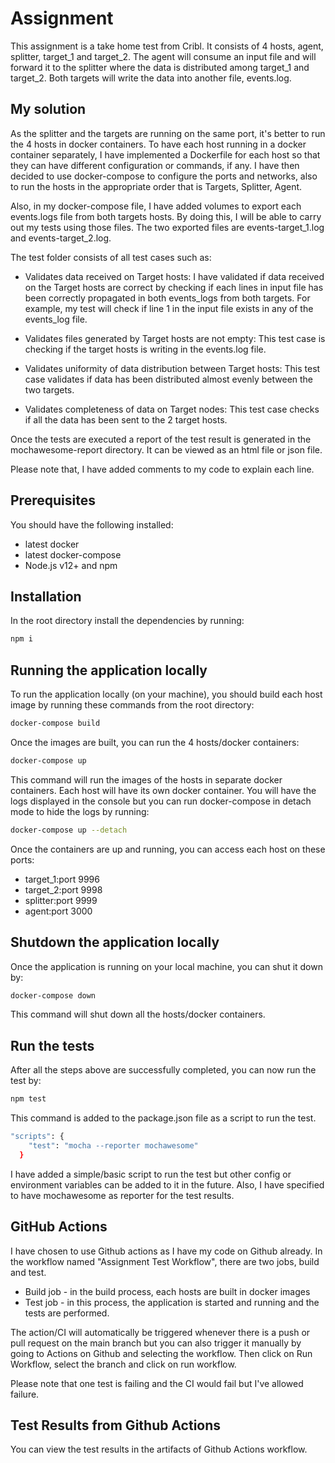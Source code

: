# Assignment

This assignment is a take home test from Cribl. It consists of 4 hosts, agent, splitter, target_1 and target_2.
The agent will consume an input file and will forward it to the splitter where the data is distributed among target_1 and target_2.
Both targets will write the data into another file, events.log.

## My solution
As the splitter and the targets are running on the same port, it's better to run the 4 hosts in docker containers. 
To have each host running in a docker container separately, I have implemented a Dockerfile for each host so that they can have different configuration or commands, if any. I have then decided to use docker-compose to configure the ports and networks, also to run the hosts in the appropriate order that is Targets, Splitter, Agent.

Also, in my docker-compose file, I have added volumes to export each events.logs file from both targets hosts. By doing this, I will be able to carry out my tests using those files. The two exported files are events-target_1.log and events-target_2.log. 

The test folder consists of all test cases such as:
* Validates data received on Target hosts: I have validated if data received on the Target hosts are correct by checking if each lines in input file has been correctly propagated in both events_logs from both targets. For example, my test will check if line 1 in the input file exists in any of the events_log file.

* Validates files generated by Target hosts are not empty: This test case is checking if the target hosts is writing in the events.log file.

* Validates uniformity of data distribution between Target hosts: This test case validates if data has been distributed almost evenly between the two targets.

* Validates completeness of data on Target nodes: This test case checks if all the data has been sent to the 2 target hosts.

Once the tests are executed a report of the test result is generated in the mochawesome-report directory. It can be viewed as an html file or json file.

Please note that, I have added comments to my code to explain each line.

## Prerequisites
You should have the following installed:
* latest docker
* latest docker-compose
* Node.js v12+ and npm

## Installation

In the root directory install the dependencies by running:

```bash
npm i
```

## Running the application locally 
To run the application locally (on your machine), you should build each host image by running these commands from the root directory:

```bash
docker-compose build
```
Once the images are built, you can run the 4 hosts/docker containers:

```bash
docker-compose up
```
This command will run the images of the hosts in separate docker containers. Each host will have its own docker container. You will have the logs displayed in the console but you can run docker-compose in detach mode to hide the logs by running:

```bash
docker-compose up --detach
```
Once the containers are up and running, you can access each host on these ports:
* target_1:port 9996
* target_2:port 9998
* splitter:port 9999
* agent:port 3000

## Shutdown the application locally
Once the application is running on your local machine, you can shut it down by:

```bash
docker-compose down
```
This command will shut down all the hosts/docker containers.

## Run the tests
After all the steps above are successfully completed, you can now run the test by:

```bash
npm test
```

This command is added to the package.json file as a script to run the test.
```bash
"scripts": {
    "test": "mocha --reporter mochawesome"
  }
```
I have added a simple/basic script to run the test but other config or environment variables can be added to it in the future. Also, I have specified to have mochawesome as reporter for the test results.

## GitHub Actions
I have chosen to use Github actions as I have my code on Github already. 
In the workflow named "Assignment Test Workflow", there are two jobs, build and test.
* Build job - in the build process, each hosts are built in docker images
* Test job - in this process, the application is started and running and the tests are performed.

The action/CI will automatically be triggered whenever there is a push or pull request on the main branch but you can also trigger it manually by going to Actions on Github and selecting the workflow. Then click on Run Workflow, select the branch and click on run workflow.

Please note that one test is failing and the CI would fail but I've allowed failure.

## Test Results from Github Actions
You can view the test results in the artifacts of Github Actions workflow.